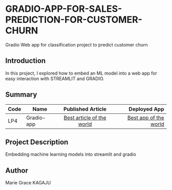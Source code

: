 # GRADIO-APP-FOR-SALES-PREDICTION-FOR-CUSTOMER-CHURN
Gradio Web app for classification project to predict customer churn

## Introduction
In this project, I explored how to embed an ML model into a web app for easy interaction with STREAMLIT and GRADIO.

## Summary
| Code      | Name        | Published Article |  Deployed App |
|-----------|-------------|:-------------:|------:|
| LP4 | Gradio-app |  [Best article of the world](https://medium.com/@kagajugrace/gradio-app-for-sales-prediction-for-customer-churn-53901e55737a) | [Best app of the world](/) |

## Project Description
Embedding machine learning models into streamlit and gradio

## Author
Marie Grace KAGAJU